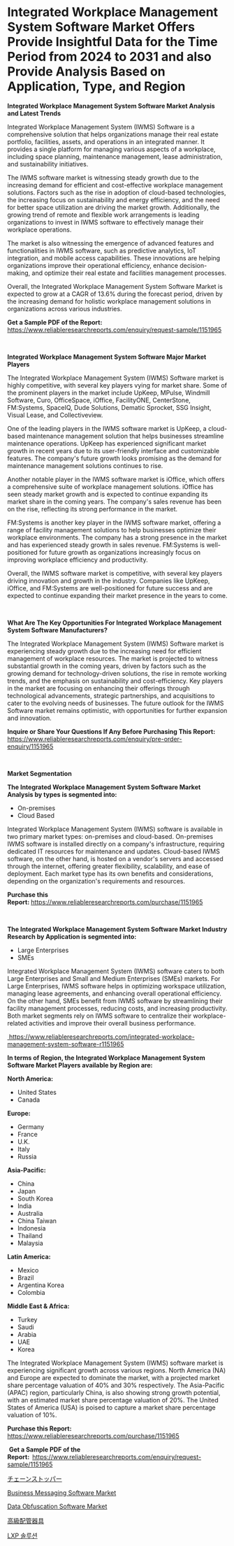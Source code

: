 <p><h1>Integrated Workplace Management System Software Market Offers Provide Insightful Data for the Time Period from 2024 to 2031 and also Provide Analysis Based on Application, Type, and Region</h1></p><p><strong>Integrated Workplace Management System Software Market Analysis and Latest Trends</strong></p>
<p><p>Integrated Workplace Management System (IWMS) Software is a comprehensive solution that helps organizations manage their real estate portfolio, facilities, assets, and operations in an integrated manner. It provides a single platform for managing various aspects of a workplace, including space planning, maintenance management, lease administration, and sustainability initiatives.</p><p>The IWMS software market is witnessing steady growth due to the increasing demand for efficient and cost-effective workplace management solutions. Factors such as the rise in adoption of cloud-based technologies, the increasing focus on sustainability and energy efficiency, and the need for better space utilization are driving the market growth. Additionally, the growing trend of remote and flexible work arrangements is leading organizations to invest in IWMS software to effectively manage their workplace operations.</p><p>The market is also witnessing the emergence of advanced features and functionalities in IWMS software, such as predictive analytics, IoT integration, and mobile access capabilities. These innovations are helping organizations improve their operational efficiency, enhance decision-making, and optimize their real estate and facilities management processes.</p><p>Overall, the Integrated Workplace Management System Software Market is expected to grow at a CAGR of 13.6% during the forecast period, driven by the increasing demand for holistic workplace management solutions in organizations across various industries.</p></p>
<p><strong>Get a Sample PDF of the Report:&nbsp;</strong> <a href="https://www.reliableresearchreports.com/enquiry/request-sample/1151965">https://www.reliableresearchreports.com/enquiry/request-sample/1151965</a></p>
<p>&nbsp;</p>
<p><strong>Integrated Workplace Management System Software Major Market Players</strong></p>
<p><p>The Integrated Workplace Management System (IWMS) Software market is highly competitive, with several key players vying for market share. Some of the prominent players in the market include UpKeep, MPulse, Windmill Software, Curo, OfficeSpace, iOffice, FacilityONE, CenterStone, FM:Systems, SpaceIQ, Dude Solutions, Dematic Sprocket, SSG Insight, Visual Lease, and Collectiveview.</p><p>One of the leading players in the IWMS software market is UpKeep, a cloud-based maintenance management solution that helps businesses streamline maintenance operations. UpKeep has experienced significant market growth in recent years due to its user-friendly interface and customizable features. The company's future growth looks promising as the demand for maintenance management solutions continues to rise.</p><p>Another notable player in the IWMS software market is iOffice, which offers a comprehensive suite of workplace management solutions. iOffice has seen steady market growth and is expected to continue expanding its market share in the coming years. The company's sales revenue has been on the rise, reflecting its strong performance in the market.</p><p>FM:Systems is another key player in the IWMS software market, offering a range of facility management solutions to help businesses optimize their workplace environments. The company has a strong presence in the market and has experienced steady growth in sales revenue. FM:Systems is well-positioned for future growth as organizations increasingly focus on improving workplace efficiency and productivity.</p><p>Overall, the IWMS software market is competitive, with several key players driving innovation and growth in the industry. Companies like UpKeep, iOffice, and FM:Systems are well-positioned for future success and are expected to continue expanding their market presence in the years to come.</p></p>
<p>&nbsp;</p>
<p><strong>What Are The Key Opportunities For Integrated Workplace Management System Software Manufacturers?</strong></p>
<p><p>The Integrated Workplace Management System (IWMS) Software market is experiencing steady growth due to the increasing need for efficient management of workplace resources. The market is projected to witness substantial growth in the coming years, driven by factors such as the growing demand for technology-driven solutions, the rise in remote working trends, and the emphasis on sustainability and cost-efficiency. Key players in the market are focusing on enhancing their offerings through technological advancements, strategic partnerships, and acquisitions to cater to the evolving needs of businesses. The future outlook for the IWMS Software market remains optimistic, with opportunities for further expansion and innovation.</p></p>
<p><strong>Inquire or Share Your Questions If Any Before Purchasing This Report:</strong> <a href="https://www.reliableresearchreports.com/enquiry/pre-order-enquiry/1151965">https://www.reliableresearchreports.com/enquiry/pre-order-enquiry/1151965</a></p>
<p>&nbsp;</p>
<p><strong>Market Segmentation</strong></p>
<p><strong>The Integrated Workplace Management System Software Market Analysis by types is segmented into:</strong></p>
<p><ul><li>On-premises</li><li>Cloud Based</li></ul></p>
<p><p>Integrated Workplace Management System (IWMS) software is available in two primary market types: on-premises and cloud-based. On-premises IWMS software is installed directly on a company's infrastructure, requiring dedicated IT resources for maintenance and updates. Cloud-based IWMS software, on the other hand, is hosted on a vendor's servers and accessed through the internet, offering greater flexibility, scalability, and ease of deployment. Each market type has its own benefits and considerations, depending on the organization's requirements and resources.</p></p>
<p><strong>Purchase this Report:&nbsp;</strong><a href="https://www.reliableresearchreports.com/purchase/1151965">https://www.reliableresearchreports.com/purchase/1151965</a></p>
<p>&nbsp;</p>
<p><strong>The Integrated Workplace Management System Software Market Industry Research by Application is segmented into:</strong></p>
<p><ul><li>Large Enterprises</li><li>SMEs</li></ul></p>
<p><p>Integrated Workplace Management System (IWMS) software caters to both Large Enterprises and Small and Medium Enterprises (SMEs) markets. For Large Enterprises, IWMS software helps in optimizing workspace utilization, managing lease agreements, and enhancing overall operational efficiency. On the other hand, SMEs benefit from IWMS software by streamlining their facility management processes, reducing costs, and increasing productivity. Both market segments rely on IWMS software to centralize their workplace-related activities and improve their overall business performance.</p></p>
<p><a href="https://www.reliableresearchreports.com/integrated-workplace-management-system-software-r1151965">&nbsp;https://www.reliableresearchreports.com/integrated-workplace-management-system-software-r1151965</a></p>
<p><strong>In terms of Region, the Integrated Workplace Management System Software Market Players available by Region are:</strong></p>
<p>
    <p> <strong> North America: </strong>
        <ul>
            <li>United States</li>
            <li>Canada</li>
        </ul>
        </p> 
    <p> <strong> Europe: </strong>
        <ul>
            <li>Germany</li>
            <li>France</li>
            <li>U.K.</li>
            <li>Italy</li>
            <li>Russia</li>
        </ul>
        </p> 
    <p> <strong> Asia-Pacific: </strong>
        <ul>
            <li>China</li>
            <li>Japan</li>
            <li>South Korea</li>
            <li>India</li>
            <li>Australia</li>
            <li>China Taiwan</li>
            <li>Indonesia</li>
            <li>Thailand</li>
            <li>Malaysia</li>
        </ul>
        </p> 
    <p> <strong> Latin America: </strong>
        <ul>
            <li>Mexico</li>
            <li>Brazil</li>
            <li>Argentina Korea</li>
            <li>Colombia</li>
        </ul>
        </p> 
    <p> <strong> Middle East & Africa: </strong>
        <ul>
            <li>Turkey</li>
            <li>Saudi</li>
            <li>Arabia</li>
            <li>UAE</li>
            <li>Korea</li>
        </ul>
    </p>
    </p>
<p><p>The Integrated Workplace Management System (IWMS) software market is experiencing significant growth across various regions. North America (NA) and Europe are expected to dominate the market, with a projected market share percentage valuation of 40% and 30% respectively. The Asia-Pacific (APAC) region, particularly China, is also showing strong growth potential, with an estimated market share percentage valuation of 20%. The United States of America (USA) is poised to capture a market share percentage valuation of 10%.</p></p>
<p><strong>Purchase this Report: </strong><a href="https://www.reliableresearchreports.com/purchase/1151965">https://www.reliableresearchreports.com/purchase/1151965</a></p>
<p>&nbsp;<strong>Get a Sample PDF of the Report:&nbsp;&nbsp;</strong><a href="https://www.reliableresearchreports.com/enquiry/request-sample/1151965">https://www.reliableresearchreports.com/enquiry/request-sample/1151965</a></p>
<p><strong></strong></p>
<p><p><a href="https://medium.com/@addyserr7687/%E3%83%81%E3%82%A7%E3%83%BC%E3%83%B3%E3%82%B9%E3%83%88%E3%83%83%E3%83%91%E3%83%BC%E5%B8%82%E5%A0%B4-%E5%B8%82%E5%A0%B4%E3%82%B7%E3%82%A7%E3%82%A2-%E5%B8%82%E5%A0%B4%E3%83%88%E3%83%AC%E3%83%B3%E3%83%89-%E3%81%8A%E3%82%88%E3%81%B3%E5%B0%86%E6%9D%A5%E3%81%AE%E6%88%90%E9%95%B7%E3%82%92%E6%8E%A2%E3%82%8B-7b58c5303834">チェーンストッパー</a></p><p><a href="https://github.com/susanjprice2023/Market-Research-Report-List-1/blob/main/business-messaging-software-market.md">Business Messaging Software Market</a></p><p><a href="https://github.com/ElmoRunolfsson2023/Market-Research-Report-List-1/blob/main/data-obfuscation-software-market.md">Data Obfuscation Software Market</a></p><p><a href="https://medium.com/@jaylonlesch1993/%E9%AB%98%E7%B4%9A%E9%85%8D%E7%AE%A1%E8%A8%AD%E5%82%99%E5%B8%82%E5%A0%B4%E3%81%AE%E3%82%A4%E3%83%B3%E3%82%B5%E3%82%A4%E3%83%88-%E5%B8%82%E5%A0%B4%E5%8B%95%E5%90%91-%E6%88%90%E9%95%B7-2024%E5%B9%B4%E3%81%8B%E3%82%892031%E5%B9%B4%E3%81%BE%E3%81%A7%E3%81%AE%E4%BA%88%E6%B8%AC-0510b5d27fc5">高級配管器具</a></p><p><a href="https://medium.com/@jaleelweissnat2022/lxp-%EC%86%94%EB%A3%A8%EC%85%98-%EC%8B%9C%EC%9E%A5-%EC%A0%90%EC%9C%A0%EC%9C%A8-%EB%B3%80%ED%99%94-%EB%B0%8F-%EC%8B%9C%EC%9E%A5-%EC%84%B1%EC%9E%A5-%ED%8A%B8%EB%A0%8C%EB%93%9C-2024-2031%EB%85%84-b99f12d61bb1">LXP 솔루션</a></p></p>